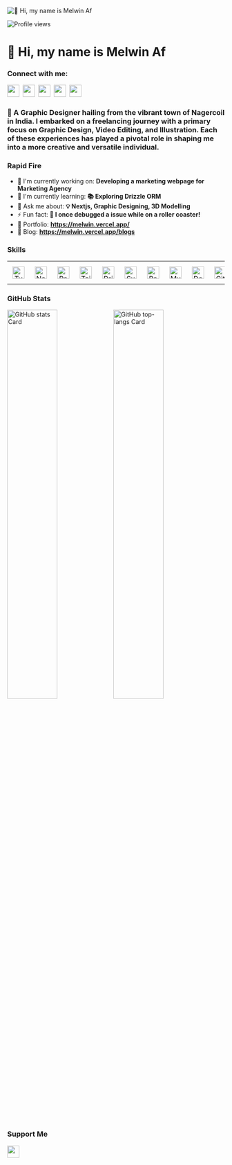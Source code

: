 ![👋 Hi, my name is Melwin Af](https://images-wixmp-ed30a86b8c4ca887773594c2.wixmp.com/f/c83c004e-1370-4756-88e5-4071de797088/dgdq8br-09cc7ad6-a021-47a5-b0e0-917b12b0f7a7.gif?token=eyJ0eXAiOiJKV1QiLCJhbGciOiJIUzI1NiJ9.eyJzdWIiOiJ1cm46YXBwOjdlMGQxODg5ODIyNjQzNzNhNWYwZDQxNWVhMGQyNmUwIiwiaXNzIjoidXJuOmFwcDo3ZTBkMTg4OTgyMjY0MzczYTVmMGQ0MTVlYTBkMjZlMCIsIm9iaiI6W1t7InBhdGgiOiJcL2ZcL2M4M2MwMDRlLTEzNzAtNDc1Ni04OGU1LTQwNzFkZTc5NzA4OFwvZGdkcThici0wOWNjN2FkNi1hMDIxLTQ3YTUtYjBlMC05MTdiMTJiMGY3YTcuZ2lmIn1dXSwiYXVkIjpbInVybjpzZXJ2aWNlOmZpbGUuZG93bmxvYWQiXX0.tqRMtE-b2QiI2nnefNxSDMJvZCcYqFmq2ccg_Xfzqb8)

![Profile views](https://komarev.com/ghpvc/?username=itzTedx&label=Profile%20views&color=0e75b6&style=flat)

<div id="toc">
  <ul align="left" style="list-style: none">
    <summary>
      <h1>
        👋 Hi, my name is Melwin Af
      </h1>
    </summary>
  </ul>
</div>

**<h3 align="left">Connect with me:</h3>** 
<p align="left"><a href="https://twitter.com/Sushil__SM" target="_blank"><img src="https://img.shields.io/badge/Twitter-000000?logo=X&logoColor=white" height="28" style="margin-right: 4px"></a> <a href="https://github.com/itzTedx" target="_blank"><img src="https://img.shields.io/badge/GitHub-100000?style=for-the-badge&logo=github&logoColor=white" height="28" style="margin-right: 4px"></a> <a href="https://www.linkedin.com/in/melwin-af" target="_blank"><img src="https://img.shields.io/badge/LinkedIn-0077B5?style=for-the-badge&logo=linkedin&logoColor=white" height="28" style="margin-right: 4px"></a> <a href="https://www.instagram.com/itzted._.x" target="_blank"><img src="https://img.shields.io/badge/Instagram-E4405F?style=for-the-badge&logo=instagram&logoColor=white" height="28" style="margin-right: 4px"></a> <a href="https://www.youtube.com/@@NammaPayakaDiaries" target="_blank"><img src="https://img.shields.io/badge/YouTube-FF0000?style=for-the-badge&logo=youtube&logoColor=white" height="28" style="margin-right: 4px"></a></p>

 **<h3 align="left">🚀 A Graphic Designer hailing from the vibrant town of Nagercoil in India. I embarked on a freelancing journey with a primary focus on Graphic Design, Video Editing, and Illustration. Each of these experiences has played a pivotal role in shaping me into a more creative and versatile individual.</h3>**

**<h3 align="left">Rapid Fire</h3>**

- 💼 I'm currently working on: **Developing a marketing webpage for Marketing Agency**
- 🌱 I'm currently learning: **📚 Exploring Drizzle ORM**
- 💬 Ask me about: **💡 Nextjs, Graphic Designing, 3D Modelling**
- ⚡ Fun fact: **🎢 I once debugged a issue while on a roller coaster!**
- 📂 Portfolio: **<a href="https://melwin.vercel.app/" target="_blank">https://melwin.vercel.app/</a>**
- 📝 Blog: **<a href="https://melwin.vercel.app/blogs" target="_blank">https://melwin.vercel.app/blogs</a>**


 **<h3 align="left">Skills</h3>**

<table style="width: 100%; border: 0px solid white;"><tr><td style="text-align: center; border: 0px; padding: 12px;"><img src="https://cdn.simpleicons.org/typescript/3178C6" height="28" alt="TypeScript"/></td><td style="text-align: center; border: 0px; padding: 12px;"><img src="https://cdn.simpleicons.org/nextdotjs/000000" height="28" alt="Next.js"/></td><td style="text-align: center; border: 0px; padding: 12px;"><img src="https://cdn.simpleicons.org/react/61DAFB" height="28" alt="React"/></td><td style="text-align: center; border: 0px; padding: 12px;"><img src="https://cdn.simpleicons.org/tailwindcss/06B6D4" height="28" alt="Tailwind"/></td><td style="text-align: center; border: 0px; padding: 12px;"><img src="https://cdn.simpleicons.org/drizzle/1E1E1E" height="28" alt="Drizzle"/></td><td style="text-align: center; border: 0px; padding: 12px;"><img src="https://cdn.simpleicons.org/supabase/3ECF8E" height="28" alt="Supabase"/></td><td style="text-align: center; border: 0px; padding: 12px;"><img src="https://cdn.simpleicons.org/postgresql/336791" height="28" alt="PostgreSQL"/></td><td style="text-align: center; border: 0px; padding: 12px;"><img src="https://cdn.simpleicons.org/mysql/4479A1" height="28" alt="MySQL"/></td><td style="text-align: center; border: 0px; padding: 12px;"><img src="https://cdn.simpleicons.org/docker/2496ED" height="28" alt="Docker"/></td><td style="text-align: center; border: 0px; padding: 12px;"><img src="https://cdn.simpleicons.org/github/181717" height="28" alt="GitHub"/></td><td style="text-align: center; border: 0px; padding: 12px;"><img src="https://cdn.simpleicons.org/git/F1502F" height="28" alt="Git"/></td><td style="text-align: center; border: 0px; padding: 12px;"><img src="https://cdn.simpleicons.org/appwrite/F02E65" height="28" alt="Appwrite"/></td></tr></table>

 **<h3 align="left">GitHub Stats</h3>**

<p align="left">
  <img width="48%" src="https://github-readme-stats.vercel.app/api?username=sushilmagare10&theme=react&hide_title=true&hide_rank=false&show_icons=true&include_all_commits=true&count_private=true&line_height=23&rank_icon=percentile&text_bold=true&number_format=long" alt="GitHub stats Card" />
  <img width="48%" src="https://github-readme-stats.vercel.app/api/top-langs?username=sushilmagare10&theme=react&hide_title=true&layout=compact&langs_count=6&hide_progress=false&card_width=400&hide_border=false" alt="GitHub top-langs Card" />
</p>

 **<h3 align="left">Support Me</h3>**

<p align="left"><a href="https://buymeacoffee.com/itzTedx" target="_blank"><img src="https://img.shields.io/badge/Buy%20Me%20a%20Coffee-fde047?style=for-the-badge&logo=buy-me-a-coffee&logoColor=white" height="28" style="margin-right: 8px"></a></p>

